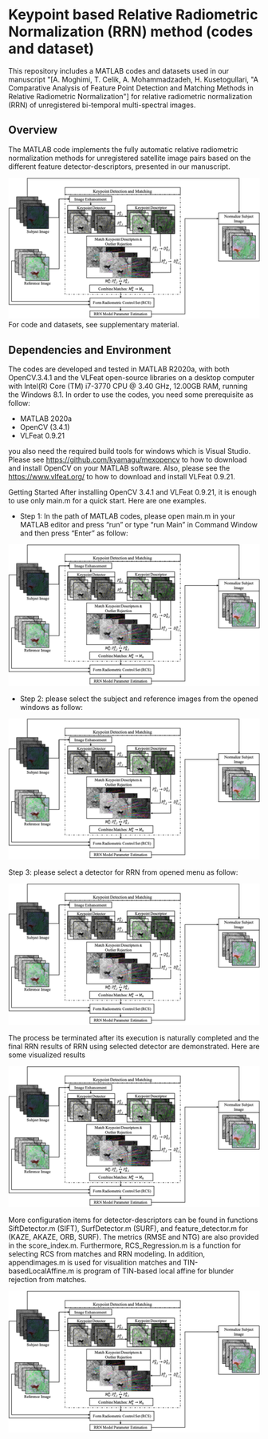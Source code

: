 # Keypoint based Relative Radiometric Normalization (RRN) method (codes and dataset)

This repository includes a MATLAB codes and datasets used in our manuscript "[A. Moghimi, T. Celik, A. Mohammadzadeh, H. Kusetogullari, "A Comparative Analysis of Feature Point Detection and Matching Methods in Relative Radiometric Normalization"] for relative radiometric normalization (RRN) of unregistered bi-temporal multi-spectral images.  

## Overview
The MATLAB code implements the fully automatic relative radiometric normalization methods for unregistered satellite image pairs based on the different feature detector-descriptors, presented in our manuscript. 

![Test Image 1](https://github.com/ArminMoghimi/Keypoint-based-Relative-Radiometric-Normalization-RRN-method/blob/main/Figure/keypoint_based_rrn.png)
For code and datasets, see supplementary material.

## Dependencies and Environment
The codes are developed and tested in MATLAB R2020a, with both OpenCV.3.4.1 and the VLFeat open-source libraries on a desktop computer with Intel(R) Core (TM) i7-3770 CPU @ 3.40 GHz, 12.00GB RAM, running the Windows 8.1. In order to use the codes, you need some prerequisite as follow: 
- 	MATLAB 2020a
- 	OpenCV (3.4.1)
- 	VLFeat 0.9.21 

you also need the required build tools for windows which is Visual Studio. Please see https://github.com/kyamagu/mexopencv to how to download and install OpenCV on your MATLAB software. Also, please see the https://www.vlfeat.org/ to how to download and install VLFeat 0.9.21.

Getting Started
After installing OpenCV 3.4.1 and VLFeat 0.9.21, it is enough to use only main.m for a quick start. Here are one examples.
- Step 1: In the path of MATLAB codes, please open main.m in your MATLAB editor and press “run” or type “run Main” in Command Window and then press “Enter” as follow: 

![Test Image 2](https://github.com/ArminMoghimi/Keypoint-based-Relative-Radiometric-Normalization-RRN-method/blob/main/Figure/keypoint_based_rrn.png)

- Step 2: please select the subject and reference images from the opened windows as follow:

![Test Image 3](https://github.com/ArminMoghimi/Keypoint-based-Relative-Radiometric-Normalization-RRN-method/blob/main/Figure/keypoint_based_rrn.png)

Step 3: please select a detector for RRN from opened menu as follow:

![Test Image 4](https://github.com/ArminMoghimi/Keypoint-based-Relative-Radiometric-Normalization-RRN-method/blob/main/Figure/keypoint_based_rrn.png)

The process be terminated after its execution is naturally completed and the final RRN results of RRN using selected detector are demonstrated. Here are some visualized results

![Test Image 5](https://github.com/ArminMoghimi/Keypoint-based-Relative-Radiometric-Normalization-RRN-method/blob/main/Figure/keypoint_based_rrn.png)

More configuration items for detector-descriptors can be found in functions SiftDetector.m (SIFT), SurfDetector.m (SURF), and feature_detector.m for (KAZE, AKAZE, ORB, SURF). The metrics (RMSE and NTG) are also provided in the score_index.m. Furthermore, RCS_Regression.m is a function for selecting RCS from matches and RRN modeling. In addition, appendimages.m is used for visualition matches and TIN-basedLocalAffine.m is program of TIN-based local affine for blunder rejection from matches.    

![Test Image 6](https://github.com/ArminMoghimi/Keypoint-based-Relative-Radiometric-Normalization-RRN-method/blob/main/Figure/keypoint_based_rrn.png)


